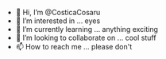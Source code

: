 - 👋 Hi, I’m @CosticaCosaru
- 👀 I’m interested in ... eyes
- 🌱 I’m currently learning ... anything exciting
- 💞️ I’m looking to collaborate on ... cool stuff
- 📫 How to reach me ... please don't

<!---
costicacosaru/costicacosaru is a ✨ special ✨ repository because its `README.md` (this file) appears on your GitHub profile.
You can click the Preview link to take a look at your changes.
--->
